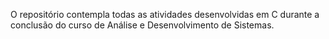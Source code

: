 O repositório contempla todas as atividades desenvolvidas em C durante a conclusão do curso de Análise e Desenvolvimento de Sistemas.
